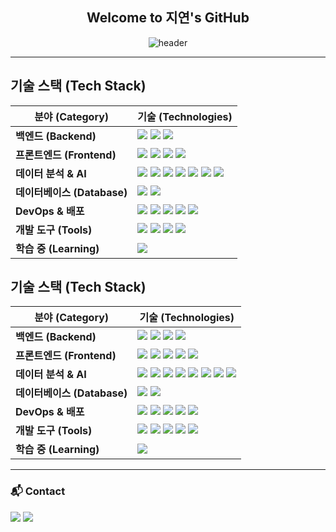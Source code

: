 <div align="center">
 <h2>Welcome to 지연's GitHub</h2>
 
![header](https://capsule-render.vercel.app/api?type=speech&color=d6ace6&height=300&section=header&text=Good%20to%20see%20you%20%F0%9F%A4%97)
 
</div>

---


## 기술 스택 (Tech Stack)

| 분야 (Category) | 기술 (Technologies) |
|----------------|-------------------|
| **백엔드 (Backend)** | <img src="https://img.shields.io/badge/java-007396?style=for-the-badge&logo=java&logoColor=white"> <img src="https://img.shields.io/badge/springboot-6DB33F?style=for-the-badge&logo=springboot&logoColor=white"> <img src="https://img.shields.io/badge/jsp-F7DF1E?style=for-the-badge&logo=springboot&logoColor=white"> |
| **프론트엔드 (Frontend)** | <img src="https://img.shields.io/badge/JavaScript-F7DF1E?style=for-the-badge&logo=javascript&logoColor=black"> <img src="https://img.shields.io/badge/HTML5-E34F26?style=for-the-badge&logo=html5&logoColor=white"> <img src="https://img.shields.io/badge/CSS3-1572B6?style=for-the-badge&logo=css3&logoColor=white"> <img src="https://img.shields.io/badge/Jquery-0769AD?style=for-the-badge&logo=Jquery&logoColor=white"> |
| **데이터 분석 & AI** | <img src="https://img.shields.io/badge/Python-3776AB?style=for-the-badge&logo=python&logoColor=white"> <img src="https://img.shields.io/badge/Pandas-150458?style=for-the-badge&logo=pandas&logoColor=white"> <img src="https://img.shields.io/badge/NumPy-013243?style=for-the-badge&logo=numpy&logoColor=white"> <img src="https://img.shields.io/badge/Matplotlib-11557C?style=for-the-badge&logo=python&logoColor=white"> <img src="https://img.shields.io/badge/tensorflow-FF6F00?style=for-the-badge&logo=tensorflow&logoColor=white"> <img src="https://img.shields.io/badge/pytorch-EE4C2C?style=for-the-badge&logo=pytorch&logoColor=white"> <img src="https://img.shields.io/badge/jupyter-F37626?style=for-the-badge&logo=jupyter&logoColor=white"> |
| **데이터베이스 (Database)** | <img src="https://img.shields.io/badge/Oracle-F80000?style=for-the-badge&logo=oracle&logoColor=white"> <img src="https://img.shields.io/badge/MariaDB-003545?style=for-the-badge&logo=mariadb&logoColor=white"> |
| **DevOps & 배포** | <img src="https://img.shields.io/badge/Git-F05032?style=for-the-badge&logo=git&logoColor=white"> <img src="https://img.shields.io/badge/GitHub-181717?style=for-the-badge&logo=github&logoColor=white"> <img src="https://img.shields.io/badge/Docker-2496ED?style=for-the-badge&logo=docker&logoColor=white"> <img src="https://img.shields.io/badge/ubuntu-E95420?style=for-the-badge&logo=ubuntu&logoColor=white"> <img src="https://img.shields.io/badge/jenkins-D24939?style=for-the-badge&logo=jenkins&logoColor=white"> |
| **개발 도구 (Tools)** | <img src="https://img.shields.io/badge/VSCode-0078D4?style=for-the-badge&logo=visual-studio-code&logoColor=white"> <img src="https://img.shields.io/badge/Jupyter-F37626?style=for-the-badge&logo=jupyter&logoColor=white"> <img src="https://img.shields.io/badge/Notion-000000?style=for-the-badge&logo=notion&logoColor=white"> <img src="https://img.shields.io/badge/Figma-F24E1E?style=for-the-badge&logo=figma&logoColor=white"> |
| **학습 중 (Learning)** | <img src="https://img.shields.io/badge/Vue-4FC08D?style=for-the-badge&logo=vue.js&logoColor=white"> |


## 기술 스택 (Tech Stack)

| 분야 (Category) | 기술 (Technologies) |
|----------------|-------------------|
| **백엔드 (Backend)** | <img src="https://img.shields.io/badge/java-007396?style=for-the-badge&logo=java&logoColor=white"> <img src="https://img.shields.io/badge/springboot-6DB33F?style=for-the-badge&logo=springboot&logoColor=white"> <img src="https://img.shields.io/badge/jsp-F7DF1E?style=for-the-badge&logo=springboot&logoColor=white"> <img src="https://img.shields.io/badge/flask-000000?style=for-the-badge&logo=flask&logoColor=white"> |
| **프론트엔드 (Frontend)** | <img src="https://img.shields.io/badge/JavaScript-F7DF1E?style=for-the-badge&logo=javascript&logoColor=black"> <img src="https://img.shields.io/badge/HTML5-E34F26?style=for-the-badge&logo=html5&logoColor=white"> <img src="https://img.shields.io/badge/CSS3-1572B6?style=for-the-badge&logo=css3&logoColor=white"> <img src="https://img.shields.io/badge/Jquery-0769AD?style=for-the-badge&logo=Jquery&logoColor=white"> <img src="https://img.shields.io/badge/ajax-0769AD?style=for-the-badge&logo=ajax&logoColor=white"> |
| **데이터 분석 & AI** | <img src="https://img.shields.io/badge/Python-3776AB?style=for-the-badge&logo=python&logoColor=white"> <img src="https://img.shields.io/badge/Pandas-150458?style=for-the-badge&logo=pandas&logoColor=white"> <img src="https://img.shields.io/badge/NumPy-013243?style=for-the-badge&logo=numpy&logoColor=white"> <img src="https://img.shields.io/badge/Matplotlib-11557C?style=for-the-badge&logo=python&logoColor=white"> <img src="https://img.shields.io/badge/tensorflow-FF6F00?style=for-the-badge&logo=tensorflow&logoColor=white"> <img src="https://img.shields.io/badge/pytorch-EE4C2C?style=for-the-badge&logo=pytorch&logoColor=white"> <img src="https://img.shields.io/badge/jupyter-F37626?style=for-the-badge&logo=jupyter&logoColor=white"> <img src="https://img.shields.io/badge/streamlit-FF4B4B?style=for-the-badge&logo=streamlit&logoColor=white"> |
| **데이터베이스 (Database)** | <img src="https://img.shields.io/badge/Oracle-F80000?style=for-the-badge&logo=oracle&logoColor=white"> <img src="https://img.shields.io/badge/MariaDB-003545?style=for-the-badge&logo=mariadb&logoColor=white"> |
| **DevOps & 배포** | <img src="https://img.shields.io/badge/Git-F05032?style=for-the-badge&logo=git&logoColor=white"> <img src="https://img.shields.io/badge/GitHub-181717?style=for-the-badge&logo=github&logoColor=white"> <img src="https://img.shields.io/badge/Docker-2496ED?style=for-the-badge&logo=docker&logoColor=white"> <img src="https://img.shields.io/badge/ubuntu-E95420?style=for-the-badge&logo=ubuntu&logoColor=white"> <img src="https://img.shields.io/badge/jenkins-D24939?style=for-the-badge&logo=jenkins&logoColor=white"> |
| **개발 도구 (Tools)** | <img src="https://img.shields.io/badge/Eclipse-2C2255?style=for-the-badge&logo=eclipse&logoColor=white"> <img src="https://img.shields.io/badge/VSCode-0078D4?style=for-the-badge&logo=visual-studio-code&logoColor=white"> <img src="https://img.shields.io/badge/Jupyter-F37626?style=for-the-badge&logo=jupyter&logoColor=white"> <img src="https://img.shields.io/badge/Notion-000000?style=for-the-badge&logo=notion&logoColor=white"> <img src="https://img.shields.io/badge/Figma-F24E1E?style=for-the-badge&logo=figma&logoColor=white"> |
| **학습 중 (Learning)** | <img src="https://img.shields.io/badge/Vue-4FC08D?style=for-the-badge&logo=vue.js&logoColor=white"> |

---

### 📬 Contact
<a href="https://ssuuoo12.github.io/"><img src="https://img.shields.io/badge/Blog-222222?style=for-the-badge&logo=github&logoColor=white"></a>
<img src="https://img.shields.io/badge/Email-ssszzy333@gmail.com-D14836?style=for-the-badge&logo=gmail&logoColor=white">

